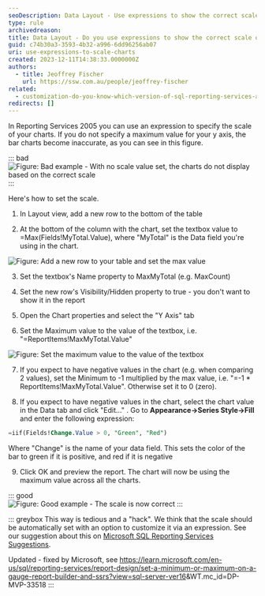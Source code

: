 ```yaml
---
seoDescription: Data Layout - Use expressions to show the correct scale on charts, ensuring accurate visualization of data in Reporting Services 2005.
type: rule
archivedreason:
title: Data Layout - Do you use expressions to show the correct scale on charts?
guid: c74b30a3-3593-4b32-a996-6dd96256ab07
uri: use-expressions-to-scale-charts
created: 2023-12-11T14:38:33.0000000Z
authors:
  - title: Jeoffrey Fischer
    url: https://ssw.com.au/people/jeoffrey-fischer
related:
  - customization-do-you-know-which-version-of-sql-reporting-services-and-visual-studio-you-are-using
redirects: []
---
```


<!--endintro-->

In Reporting Services 2005 you can use an expression to specify the scale of your charts. If you do not specify a maximum value for your y axis, the bar charts become inaccurate, as you can see in this figure.

::: bad  
![Figure: Bad example - With no scale value set, the charts do not display based on the correct scale](RSRulesChartBad.gif)  
:::

Here's how to set the scale.

1. In Layout view, add a new row to the bottom of the table

2. At the bottom of the column with the chart, set the textbox value to =Max(Fields!MyTotal.Value), where "MyTotal" is the Data field you're using in the chart.

![Figure: Add a new row to your table and set the max value](RSRulesChart01.gif)

3. Set the textbox's Name property to MaxMyTotal (e.g. MaxCount)

4. Set the new row's Visibility/Hidden property to true - you don't want to show it in the report

5. Open the Chart properties and select the "Y Axis" tab

6. Set the Maximum value to the value of the textbox, i.e. "=ReportItems!MaxMyTotal.Value"

![Figure: Set the maximum value to the value of the textbox](RSRulesChart02.gif)

7. If you expect to have negative values in the chart (e.g. when comparing 2 values), set the Minimum to -1 multiplied by the max value, i.e. "=-1 \* ReportItems!MaxMyTotal.Value". Otherwise set it to 0 (zero).

8. If you expect to have negative values in the chart, select the chart value in the Data tab and click "Edit..." . Go to **Appearance->Series Style->Fill** and enter the following expression:

```sql
=iif(Fields!Change.Value > 0, "Green", "Red")
```

Where "Change" is the name of your data field. This sets the color of the bar to green if it is positive, and red if it is negative

9. Click OK and preview the report. The chart will now be using the maximum value across all the charts.

::: good  
![Figure: Good example - The scale is now correct](RSRulesChart03.gif)
:::

::: greybox
This way is tedious and a "hack". We think that the scale should be automatically set with an option to customize it via an expression. See our suggestion about this on [Microsoft SQL Reporting Services Suggestions](https://www.ssw.com.au/ssw/Standards/BetterSoftwareSuggestions/ReportingServices.aspx#ChartExpressions).

Updated - fixed by Microsoft, see <https://learn.microsoft.com/en-us/sql/reporting-services/report-design/set-a-minimum-or-maximum-on-a-gauge-report-builder-and-ssrs?view=sql-server-ver16>&WT.mc_id=DP-MVP-33518
:::
